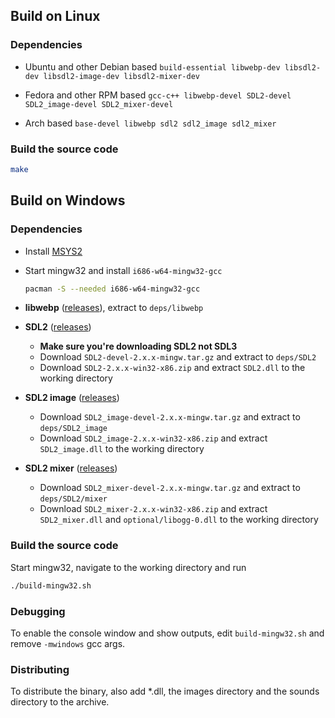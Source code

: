 ## Build on Linux

### Dependencies

- Ubuntu and other Debian based `build-essential libwebp-dev libsdl2-dev libsdl2-image-dev libsdl2-mixer-dev`

- Fedora and other RPM based `gcc-c++ libwebp-devel SDL2-devel SDL2_image-devel SDL2_mixer-devel`

- Arch based `base-devel libwebp sdl2 sdl2_image sdl2_mixer`

### Build the source code

```sh
make
```

## Build on Windows

### Dependencies

- Install [MSYS2](https://www.msys2.org/)

- Start mingw32 and install `i686-w64-mingw32-gcc`
  ```sh
  pacman -S --needed i686-w64-mingw32-gcc
  ```

- **libwebp** ([releases](https://github.com/webmproject/libwebp/tags)), extract to `deps/libwebp`

- **SDL2** ([releases](https://github.com/libsdl-org/SDL/releases))
  - **Make sure you're downloading SDL2 not SDL3**
  - Download `SDL2-devel-2.x.x-mingw.tar.gz` and extract to `deps/SDL2`
  - Download `SDL2-2.x.x-win32-x86.zip` and extract `SDL2.dll` to the working directory

- **SDL2 image** ([releases](https://github.com/libsdl-org/SDL_image/releases))
  - Download `SDL2_image-devel-2.x.x-mingw.tar.gz` and extract to `deps/SDL2_image`
  - Download `SDL2_image-2.x.x-win32-x86.zip` and extract `SDL2_image.dll` to the working directory

- **SDL2 mixer** ([releases](https://github.com/libsdl-org/SDL_mixer/releases))
  - Download `SDL2_mixer-devel-2.x.x-mingw.tar.gz` and extract to `deps/SDL2/mixer`
  - Download `SDL2_mixer-2.x.x-win32-x86.zip` and extract `SDL2_mixer.dll` and `optional/libogg-0.dll` to the working directory

### Build the source code

Start mingw32, navigate to the working directory and run
```sh
./build-mingw32.sh
```

### Debugging

To enable the console window and show outputs, edit `build-mingw32.sh` and remove `-mwindows` gcc args.

### Distributing

To distribute the binary, also add *.dll, the images directory and the sounds directory to the archive.
